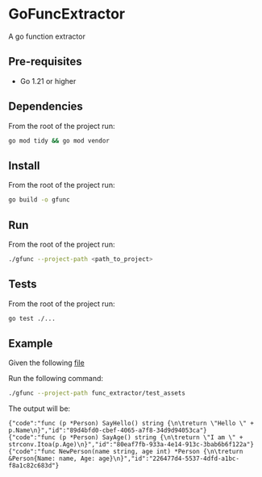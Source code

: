# GoFuncExtractor

A go function extractor

## Pre-requisites
* Go 1.21 or higher

## Dependencies
From the root of the project run:

```bash
go mod tidy && go mod vendor
```

## Install
From the root of the project run:

```bash
go build -o gfunc
```

## Run
From the root of the project run:

```bash
./gfunc --project-path <path_to_project>
```

## Tests
From the root of the project run:

```bash
go test ./...
```

## Example

Given the following [file](func_extractor/test_assets/file.go)

Run the following command:
```bash
./gfunc --project-path func_extractor/test_assets
```

The output will be:
```
{"code":"func (p *Person) SayHello() string {\n\treturn \"Hello \" + p.Name\n}","id":"89d4bfd0-cbef-4065-a7f8-34d9d94053ca"}
{"code":"func (p *Person) SayAge() string {\n\treturn \"I am \" + strconv.Itoa(p.Age)\n}","id":"80eaf7fb-933a-4e14-913c-3bab6b6f122a"}
{"code":"func NewPerson(name string, age int) *Person {\n\treturn &Person{Name: name, Age: age}\n}","id":"226477d4-5537-4dfd-a1bc-f8a1c82c683d"}
```
